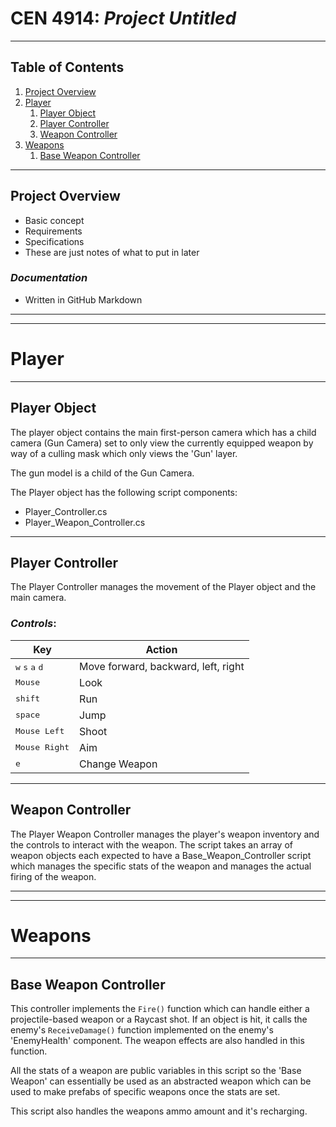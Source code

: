 # CEN 4914: *Project Untitled*
---

## Table of Contents
1. [Project Overview](#project-overview)
2. [Player](#player)
   1. [Player Object](#player-object)
   2. [Player Controller](#player-controller)
   3. [Weapon Controller](#weapon-controller)
3. [Weapons](#weapons)
   1. [Base Weapon Controller](#base-weapon-controller)

---

<a name="project-overview"></a>
## Project Overview
* Basic concept
* Requirements
* Specifications
* These are just notes of what to put in later

### *Documentation*
* Written in GitHub Markdown


---
---
<a name="player"></a>
# Player

---
<a name="player-object"></a>
## Player Object

The player object contains the main first-person camera which has a child camera (Gun Camera) set to only view the currently equipped weapon by way of a culling mask which only views the 'Gun' layer.

The gun model is a child of the Gun Camera.

The Player object has the following script components:
* Player_Controller.cs
* Player_Weapon_Controller.cs


---
<a name="player-controller"></a>
## Player Controller

The Player Controller manages the movement of the Player object and the main camera.

### _Controls_:

|Key|Action|
|---|------|
|<kbd>w</kbd> <kbd>s</kbd> <kbd>a</kbd> <kbd>d</kbd>|Move forward, backward, left, right|
|<kbd>Mouse</kbd>|Look|
|<kbd>shift</kbd>|Run|
|<kbd>space</kbd>|Jump|
|<kbd>Mouse Left</kbd>|Shoot|
|<kbd>Mouse Right</kbd>|Aim|
|<kbd>e</kbd>|Change Weapon|



---
<a name="weapon-controller"></a>
## Weapon Controller

The Player Weapon Controller manages the player's weapon inventory and the controls to interact with the weapon. The script takes an array of weapon objects each expected to have a Base_Weapon_Controller script which manages the specific stats of the weapon and manages the actual firing of the weapon.




---
---
<a name="weapons"></a>
# Weapons

---
<a name="base-weapon-controller"></a>
## Base Weapon Controller

This controller implements the `Fire()` function which can handle either a projectile-based weapon or a Raycast shot. If an object is hit, it calls the enemy's `ReceiveDamage()` function implemented on the enemy's 'EnemyHealth' component. The weapon effects are also handled in this function.

All the stats of a weapon are public variables in this script so the 'Base Weapon' can essentially be used as an abstracted weapon which can be used to make prefabs of specific weapons once the stats are set.

This script also handles the weapons ammo amount and it's recharging.
